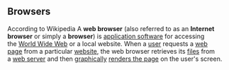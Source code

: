 ## Browsers
According to Wikipedia
A **web browser** (also referred to as an **Internet browser** or simply a **browser**) is [application software](https://en.wikipedia.org/wiki/Application_software "Application software") for accessing the [World Wide Web](https://en.wikipedia.org/wiki/World_Wide_Web "World Wide Web") or a local website. When a [user](https://en.wikipedia.org/wiki/User_(computing) "User (computing)") requests a [web page](https://en.wikipedia.org/wiki/Web_page "Web page") from a particular [website](https://en.wikipedia.org/wiki/Website "Website"), the web browser retrieves its [files](https://en.wikipedia.org/wiki/Computer_file "Computer file") from a [web server](https://en.wikipedia.org/wiki/Web_server "Web server") and then [graphically](https://en.wikipedia.org/wiki/Computer_graphics "Computer graphics") [renders the page](https://en.wikipedia.org/wiki/Browser_engine "Browser engine") on the user's screen.

